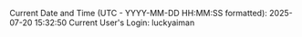 Current Date and Time (UTC - YYYY-MM-DD HH:MM:SS formatted): 2025-07-20 15:32:50
Current User's Login: luckyaiman

